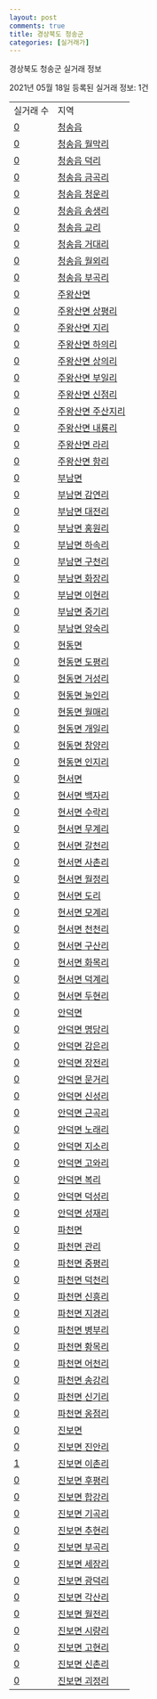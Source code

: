 ```yaml
---
layout: post
comments: true
title: 경상북도 청송군
categories: [실거래가]
---
```


경상북도 청송군 실거래 정보

2021년 05월 18일 등록된 실거래 정보: 1건


<table>
  <tr>
    <td>실거래 수</td>
    <td>지역</td>
  </tr>

  
  <tr>
    <td><a href="4775025000.html">0</a></td>
    <td><a href="4775025000.html">청송읍</a></td>
  </tr>
    

  <tr>
    <td><a href="4775025021.html">0</a></td>
    <td><a href="4775025021.html">청송읍 월막리</a></td>
  </tr>
    

  <tr>
    <td><a href="4775025022.html">0</a></td>
    <td><a href="4775025022.html">청송읍 덕리</a></td>
  </tr>
    

  <tr>
    <td><a href="4775025023.html">0</a></td>
    <td><a href="4775025023.html">청송읍 금곡리</a></td>
  </tr>
    

  <tr>
    <td><a href="4775025024.html">0</a></td>
    <td><a href="4775025024.html">청송읍 청운리</a></td>
  </tr>
    

  <tr>
    <td><a href="4775025025.html">0</a></td>
    <td><a href="4775025025.html">청송읍 송생리</a></td>
  </tr>
    

  <tr>
    <td><a href="4775025026.html">0</a></td>
    <td><a href="4775025026.html">청송읍 교리</a></td>
  </tr>
    

  <tr>
    <td><a href="4775025027.html">0</a></td>
    <td><a href="4775025027.html">청송읍 거대리</a></td>
  </tr>
    

  <tr>
    <td><a href="4775025028.html">0</a></td>
    <td><a href="4775025028.html">청송읍 월외리</a></td>
  </tr>
    

  <tr>
    <td><a href="4775025029.html">0</a></td>
    <td><a href="4775025029.html">청송읍 부곡리</a></td>
  </tr>
    

  <tr>
    <td><a href="4775031500.html">0</a></td>
    <td><a href="4775031500.html">주왕산면</a></td>
  </tr>
    

  <tr>
    <td><a href="4775031521.html">0</a></td>
    <td><a href="4775031521.html">주왕산면 상평리</a></td>
  </tr>
    

  <tr>
    <td><a href="4775031522.html">0</a></td>
    <td><a href="4775031522.html">주왕산면 지리</a></td>
  </tr>
    

  <tr>
    <td><a href="4775031523.html">0</a></td>
    <td><a href="4775031523.html">주왕산면 하의리</a></td>
  </tr>
    

  <tr>
    <td><a href="4775031524.html">0</a></td>
    <td><a href="4775031524.html">주왕산면 상의리</a></td>
  </tr>
    

  <tr>
    <td><a href="4775031525.html">0</a></td>
    <td><a href="4775031525.html">주왕산면 부일리</a></td>
  </tr>
    

  <tr>
    <td><a href="4775031526.html">0</a></td>
    <td><a href="4775031526.html">주왕산면 신점리</a></td>
  </tr>
    

  <tr>
    <td><a href="4775031527.html">0</a></td>
    <td><a href="4775031527.html">주왕산면 주산지리</a></td>
  </tr>
    

  <tr>
    <td><a href="4775031528.html">0</a></td>
    <td><a href="4775031528.html">주왕산면 내룡리</a></td>
  </tr>
    

  <tr>
    <td><a href="4775031529.html">0</a></td>
    <td><a href="4775031529.html">주왕산면 라리</a></td>
  </tr>
    

  <tr>
    <td><a href="4775031530.html">0</a></td>
    <td><a href="4775031530.html">주왕산면 항리</a></td>
  </tr>
    

  <tr>
    <td><a href="4775032000.html">0</a></td>
    <td><a href="4775032000.html">부남면</a></td>
  </tr>
    

  <tr>
    <td><a href="4775032030.html">0</a></td>
    <td><a href="4775032030.html">부남면 감연리</a></td>
  </tr>
    

  <tr>
    <td><a href="4775032031.html">0</a></td>
    <td><a href="4775032031.html">부남면 대전리</a></td>
  </tr>
    

  <tr>
    <td><a href="4775032032.html">0</a></td>
    <td><a href="4775032032.html">부남면 홍원리</a></td>
  </tr>
    

  <tr>
    <td><a href="4775032033.html">0</a></td>
    <td><a href="4775032033.html">부남면 하속리</a></td>
  </tr>
    

  <tr>
    <td><a href="4775032034.html">0</a></td>
    <td><a href="4775032034.html">부남면 구천리</a></td>
  </tr>
    

  <tr>
    <td><a href="4775032035.html">0</a></td>
    <td><a href="4775032035.html">부남면 화장리</a></td>
  </tr>
    

  <tr>
    <td><a href="4775032036.html">0</a></td>
    <td><a href="4775032036.html">부남면 이현리</a></td>
  </tr>
    

  <tr>
    <td><a href="4775032037.html">0</a></td>
    <td><a href="4775032037.html">부남면 중기리</a></td>
  </tr>
    

  <tr>
    <td><a href="4775032038.html">0</a></td>
    <td><a href="4775032038.html">부남면 양숙리</a></td>
  </tr>
    

  <tr>
    <td><a href="4775033000.html">0</a></td>
    <td><a href="4775033000.html">현동면</a></td>
  </tr>
    

  <tr>
    <td><a href="4775033028.html">0</a></td>
    <td><a href="4775033028.html">현동면 도평리</a></td>
  </tr>
    

  <tr>
    <td><a href="4775033029.html">0</a></td>
    <td><a href="4775033029.html">현동면 거성리</a></td>
  </tr>
    

  <tr>
    <td><a href="4775033030.html">0</a></td>
    <td><a href="4775033030.html">현동면 눌인리</a></td>
  </tr>
    

  <tr>
    <td><a href="4775033031.html">0</a></td>
    <td><a href="4775033031.html">현동면 월매리</a></td>
  </tr>
    

  <tr>
    <td><a href="4775033032.html">0</a></td>
    <td><a href="4775033032.html">현동면 개일리</a></td>
  </tr>
    

  <tr>
    <td><a href="4775033033.html">0</a></td>
    <td><a href="4775033033.html">현동면 창양리</a></td>
  </tr>
    

  <tr>
    <td><a href="4775033034.html">0</a></td>
    <td><a href="4775033034.html">현동면 인지리</a></td>
  </tr>
    

  <tr>
    <td><a href="4775034000.html">0</a></td>
    <td><a href="4775034000.html">현서면</a></td>
  </tr>
    

  <tr>
    <td><a href="4775034034.html">0</a></td>
    <td><a href="4775034034.html">현서면 백자리</a></td>
  </tr>
    

  <tr>
    <td><a href="4775034035.html">0</a></td>
    <td><a href="4775034035.html">현서면 수락리</a></td>
  </tr>
    

  <tr>
    <td><a href="4775034036.html">0</a></td>
    <td><a href="4775034036.html">현서면 무계리</a></td>
  </tr>
    

  <tr>
    <td><a href="4775034037.html">0</a></td>
    <td><a href="4775034037.html">현서면 갈천리</a></td>
  </tr>
    

  <tr>
    <td><a href="4775034038.html">0</a></td>
    <td><a href="4775034038.html">현서면 사촌리</a></td>
  </tr>
    

  <tr>
    <td><a href="4775034039.html">0</a></td>
    <td><a href="4775034039.html">현서면 월정리</a></td>
  </tr>
    

  <tr>
    <td><a href="4775034040.html">0</a></td>
    <td><a href="4775034040.html">현서면 도리</a></td>
  </tr>
    

  <tr>
    <td><a href="4775034041.html">0</a></td>
    <td><a href="4775034041.html">현서면 모계리</a></td>
  </tr>
    

  <tr>
    <td><a href="4775034042.html">0</a></td>
    <td><a href="4775034042.html">현서면 천천리</a></td>
  </tr>
    

  <tr>
    <td><a href="4775034043.html">0</a></td>
    <td><a href="4775034043.html">현서면 구산리</a></td>
  </tr>
    

  <tr>
    <td><a href="4775034044.html">0</a></td>
    <td><a href="4775034044.html">현서면 화목리</a></td>
  </tr>
    

  <tr>
    <td><a href="4775034045.html">0</a></td>
    <td><a href="4775034045.html">현서면 덕계리</a></td>
  </tr>
    

  <tr>
    <td><a href="4775034046.html">0</a></td>
    <td><a href="4775034046.html">현서면 두현리</a></td>
  </tr>
    

  <tr>
    <td><a href="4775035000.html">0</a></td>
    <td><a href="4775035000.html">안덕면</a></td>
  </tr>
    

  <tr>
    <td><a href="4775035033.html">0</a></td>
    <td><a href="4775035033.html">안덕면 명당리</a></td>
  </tr>
    

  <tr>
    <td><a href="4775035034.html">0</a></td>
    <td><a href="4775035034.html">안덕면 감은리</a></td>
  </tr>
    

  <tr>
    <td><a href="4775035035.html">0</a></td>
    <td><a href="4775035035.html">안덕면 장전리</a></td>
  </tr>
    

  <tr>
    <td><a href="4775035036.html">0</a></td>
    <td><a href="4775035036.html">안덕면 문거리</a></td>
  </tr>
    

  <tr>
    <td><a href="4775035037.html">0</a></td>
    <td><a href="4775035037.html">안덕면 신성리</a></td>
  </tr>
    

  <tr>
    <td><a href="4775035038.html">0</a></td>
    <td><a href="4775035038.html">안덕면 근곡리</a></td>
  </tr>
    

  <tr>
    <td><a href="4775035039.html">0</a></td>
    <td><a href="4775035039.html">안덕면 노래리</a></td>
  </tr>
    

  <tr>
    <td><a href="4775035040.html">0</a></td>
    <td><a href="4775035040.html">안덕면 지소리</a></td>
  </tr>
    

  <tr>
    <td><a href="4775035041.html">0</a></td>
    <td><a href="4775035041.html">안덕면 고와리</a></td>
  </tr>
    

  <tr>
    <td><a href="4775035042.html">0</a></td>
    <td><a href="4775035042.html">안덕면 복리</a></td>
  </tr>
    

  <tr>
    <td><a href="4775035043.html">0</a></td>
    <td><a href="4775035043.html">안덕면 덕성리</a></td>
  </tr>
    

  <tr>
    <td><a href="4775035044.html">0</a></td>
    <td><a href="4775035044.html">안덕면 성재리</a></td>
  </tr>
    

  <tr>
    <td><a href="4775036000.html">0</a></td>
    <td><a href="4775036000.html">파천면</a></td>
  </tr>
    

  <tr>
    <td><a href="4775036032.html">0</a></td>
    <td><a href="4775036032.html">파천면 관리</a></td>
  </tr>
    

  <tr>
    <td><a href="4775036033.html">0</a></td>
    <td><a href="4775036033.html">파천면 중평리</a></td>
  </tr>
    

  <tr>
    <td><a href="4775036034.html">0</a></td>
    <td><a href="4775036034.html">파천면 덕천리</a></td>
  </tr>
    

  <tr>
    <td><a href="4775036035.html">0</a></td>
    <td><a href="4775036035.html">파천면 신흥리</a></td>
  </tr>
    

  <tr>
    <td><a href="4775036036.html">0</a></td>
    <td><a href="4775036036.html">파천면 지경리</a></td>
  </tr>
    

  <tr>
    <td><a href="4775036037.html">0</a></td>
    <td><a href="4775036037.html">파천면 병부리</a></td>
  </tr>
    

  <tr>
    <td><a href="4775036038.html">0</a></td>
    <td><a href="4775036038.html">파천면 황목리</a></td>
  </tr>
    

  <tr>
    <td><a href="4775036039.html">0</a></td>
    <td><a href="4775036039.html">파천면 어천리</a></td>
  </tr>
    

  <tr>
    <td><a href="4775036040.html">0</a></td>
    <td><a href="4775036040.html">파천면 송강리</a></td>
  </tr>
    

  <tr>
    <td><a href="4775036041.html">0</a></td>
    <td><a href="4775036041.html">파천면 신기리</a></td>
  </tr>
    

  <tr>
    <td><a href="4775036042.html">0</a></td>
    <td><a href="4775036042.html">파천면 옹점리</a></td>
  </tr>
    

  <tr>
    <td><a href="4775037000.html">0</a></td>
    <td><a href="4775037000.html">진보면</a></td>
  </tr>
    

  <tr>
    <td><a href="4775037036.html">0</a></td>
    <td><a href="4775037036.html">진보면 진안리</a></td>
  </tr>
    

  <tr>
    <td><a href="4775037037.html">1</a></td>
    <td><a href="4775037037.html">진보면 이촌리</a></td>
  </tr>
    

  <tr>
    <td><a href="4775037038.html">0</a></td>
    <td><a href="4775037038.html">진보면 후평리</a></td>
  </tr>
    

  <tr>
    <td><a href="4775037039.html">0</a></td>
    <td><a href="4775037039.html">진보면 합강리</a></td>
  </tr>
    

  <tr>
    <td><a href="4775037040.html">0</a></td>
    <td><a href="4775037040.html">진보면 기곡리</a></td>
  </tr>
    

  <tr>
    <td><a href="4775037041.html">0</a></td>
    <td><a href="4775037041.html">진보면 추현리</a></td>
  </tr>
    

  <tr>
    <td><a href="4775037042.html">0</a></td>
    <td><a href="4775037042.html">진보면 부곡리</a></td>
  </tr>
    

  <tr>
    <td><a href="4775037043.html">0</a></td>
    <td><a href="4775037043.html">진보면 세장리</a></td>
  </tr>
    

  <tr>
    <td><a href="4775037044.html">0</a></td>
    <td><a href="4775037044.html">진보면 광덕리</a></td>
  </tr>
    

  <tr>
    <td><a href="4775037045.html">0</a></td>
    <td><a href="4775037045.html">진보면 각산리</a></td>
  </tr>
    

  <tr>
    <td><a href="4775037046.html">0</a></td>
    <td><a href="4775037046.html">진보면 월전리</a></td>
  </tr>
    

  <tr>
    <td><a href="4775037047.html">0</a></td>
    <td><a href="4775037047.html">진보면 시량리</a></td>
  </tr>
    

  <tr>
    <td><a href="4775037048.html">0</a></td>
    <td><a href="4775037048.html">진보면 고현리</a></td>
  </tr>
    

  <tr>
    <td><a href="4775037049.html">0</a></td>
    <td><a href="4775037049.html">진보면 신촌리</a></td>
  </tr>
    

  <tr>
    <td><a href="4775037050.html">0</a></td>
    <td><a href="4775037050.html">진보면 괴정리</a></td>
  </tr>
    


</table>
    